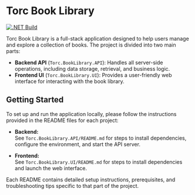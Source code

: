 # Torc Book Library

[![.NET Build](https://github.com/gabrielcerutti/torc-booklibrary/actions/workflows/dotnet.yml/badge.svg)](https://github.com/gabrielcerutti/torc-booklibrary/actions/workflows/dotnet.yml)

Torc Book Library is a full-stack application designed to help users manage and explore a collection of books. The project is divided into two main parts:

- **Backend API** (`Torc.BookLibrary.API`): Handles all server-side operations, including data storage, retrieval, and business logic.
- **Frontend UI** (`Torc.BookLibrary.UI`): Provides a user-friendly web interface for interacting with the book library.

## Getting Started

To set up and run the application locally, please follow the instructions provided in the README files for each project:

- **Backend:**  
  See `Torc.BookLibrary.API/README.md` for steps to install dependencies, configure the environment, and start the API server.

- **Frontend:**  
  See `Torc.BookLibrary.UI/README.md` for steps to install dependencies and launch the web interface.

Each README contains detailed setup instructions, prerequisites, and troubleshooting tips specific to that part of the project.

